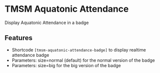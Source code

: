 TMSM Aquatonic Attendance
=================

Display Aquatonic Attendance in a badge

Features
-----------

* Shortcode `[tmsm-aquatonic-attendance-badge]` to display realtime attendance badge
* Parameters: size=normal (default) for the normal version of the badge
* Parameters: size=big for the big version of the badge
